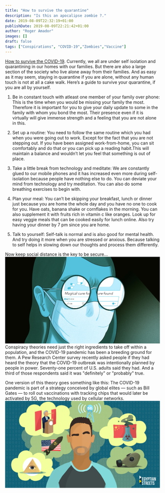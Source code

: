 ```yaml
---
title: "How to survive the quarantine"
description: "Is this an apocalipse zombie ?."
date: 2019-08-09T22:32:19+01:00
publishDate: 2019-08-09T22:21:42+01:00
author: "Roger Amador"
images: []
draft: false
tags: ["Conspirations", "COVID-19","Zombies","Vaccine"]
---
```


[How to survive the COVID-19](#). Currently, we all are under self isolation and quarantining in our homes with our families. But there are also a large section of the society who live alone away from their families. And as easy as it may seem, staying in quarantine if you are alone, without any human touch is not at all a cake walk. Here’s a guide to survive your quarantine, if you are all by yourself.

1. Be in constant touch with atleast one member of your family over phone: This is the time when you would be missing your family the most. Therefore it is important for you to give your daily update to some in the family with whom you bond the most. Their presence even if it is virtually will give immense strength and a feeling that you are not alone in this.

2. Set up a routine: You need to follow the same routine which you had when you were going out to work. Except for the fact that you are not stepping out. If you have been assigned work-from-home, you can sit comfortably and do that or you can pick up a reading habit.This will maintain a balance and wouldn’t let you feel that something is out of place.

3. Take a little break from technology and meditate: We are constantly glued to our mobile phones and it has increased even more during self-isolation because people have nothing else to do. You can deviate your mind from technology and try meditation. You can also do some breathing exercises to begin with.

4. Plan your meal: You can’t be skipping your breakfast, lunch or dinner just because you are home the whole day and you have no one to cook for you. Have oats, banana shake or cornflakes in the morning. You can also supplement it with fruits rich in vitamin c like oranges. Look up for easy veggie meals that can be cooked easily for lunch online. Also try having your dinner by 7 pm since you are home.

5. Talk to yourself: Self-talk is normal and is also good for mental health. And try doing it more when you are stressed or anxious. Because talking to self helps in slowing down our thoughts and process them differently.



Now keep social distance is the key to be secure...
![cure.](./images/cure.jpg)
Conspiracy theories need just the right ingredients to take off within a population, and the COVID-19 pandemic has been a breeding ground for them. A Pew Research Center survey recently asked people if they had heard the theory that the COVID-19 outbreak was intentionally planned by people in power. Seventy-one percent of U.S. adults said they had. And a third of those respondents said it was "definitely" or "probably" true.

One version of this theory goes something like this: The COVID-19 pandemic is part of a strategy conceived by global elites — such as Bill Gates — to roll out vaccinations with tracking chips that would later be activated by 5G, the technology used by cellular networks.
![ConspiracyTheory.](./images/ConspiracyTheory.jpg)